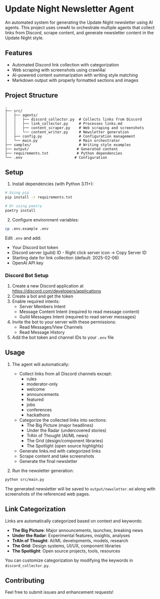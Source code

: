 # Update Night Newsletter Agent

An automated system for generating the Update Night newsletter using AI agents. This project uses crewAI to orchestrate multiple agents that collect links from Discord, scrape content, and generate newsletter content in the Update Night style.

## Features

- Automated Discord link collection with categorization
- Web scraping with screenshots using crawl4ai
- AI-powered content summarization with writing style matching
- Markdown output with properly formatted sections and images

## Project Structure

```
.
├── src/
│   ├── agents/
│   │   ├── discord_collector.py  # Collects links from Discord
│   │   ├── link_collector.py     # Processes links.md
│   │   ├── content_scraper.py    # Web scraping and screenshots
│   │   └── content_writer.py     # Newsletter generation
│   ├── config.py                 # Configuration management
│   └── main.py                   # Main orchestrator
├── samples/                      # Writing style examples
├── output/                      # Generated content
├── requirements.txt             # Python dependencies
└── .env                        # Configuration
```

## Setup

1. Install dependencies (with Python 3.11+):

```bash
# Using pip
pip install -r requirements.txt

# Or using poetry
poetry install
```

2. Configure environment variables:

```bash
cp .env.example .env
```

Edit `.env` and add:

- Your Discord bot token
- Discord server (guild) ID - Right click server icon -> Copy Server ID
- Starting date for link collection (default: 2025-02-06)
- OpenAI API key

### Discord Bot Setup

1. Create a new Discord application at https://discord.com/developers/applications
2. Create a bot and get the token
3. Enable required intents:
   - Server Members Intent
   - Message Content Intent (required to read message content)
   - Guild Messages Intent (required to read server messages)
4. Invite the bot to your server with these permissions:
   - Read Messages/View Channels
   - Read Message History
5. Add the bot token and channel IDs to your `.env` file

## Usage

1. The agent will automatically:

   - Collect links from all Discord channels except:
     - rules
     - moderator-only
     - welcome
     - announcements
     - featured
     - jobs
     - conferences
     - hackathons
   - Categorize the collected links into sections:
     - The Big Picture (major headlines)
     - Under the Radar (undercovered stories)
     - TrAIn of Thought (AI/ML news)
     - The Grid (design/component libraries)
     - The Spotlight (open source highlights)
   - Generate links.md with categorized links
   - Scrape content and take screenshots
   - Generate the final newsletter

2. Run the newsletter generation:

```bash
python src/main.py
```

The generated newsletter will be saved to `output/newsletter.md` along with screenshots of the referenced web pages.

## Link Categorization

Links are automatically categorized based on context and keywords:

- **The Big Picture**: Major announcements, launches, breaking news
- **Under the Radar**: Experimental features, insights, analyses
- **TrAIn of Thought**: AI/ML developments, models, research
- **The Grid**: Design systems, UI/UX, component libraries
- **The Spotlight**: Open source projects, tools, resources

You can customize categorization by modifying the keywords in `discord_collector.py`.

## Contributing

Feel free to submit issues and enhancement requests!
